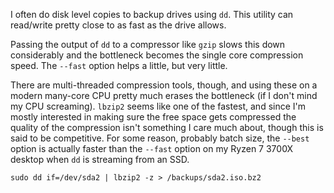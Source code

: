 I often do disk level copies to backup drives using `dd`. This utility can read/write pretty close to as fast as the drive allows.

Passing the output of `dd` to a compressor like `gzip` slows this down considerably and the bottleneck becomes the single core compression speed. The `--fast` option helps a little, but very little.

There are multi-threaded compression tools, though, and using these on a modern many-core CPU pretty much erases the bottleneck (if I don't mind my CPU screaming). `lbzip2` seems like one of the fastest, and since I'm mostly interested in making sure the free space gets compressed the quality of the compression isn't something I care much about, though this is said to be competitive. For some reason, probably batch size, the `--best` option is actually faster than the `--fast` option on my Ryzen 7 3700X desktop when `dd` is streaming from an SSD.

```
sudo dd if=/dev/sda2 | lbzip2 -z > /backups/sda2.iso.bz2
```
